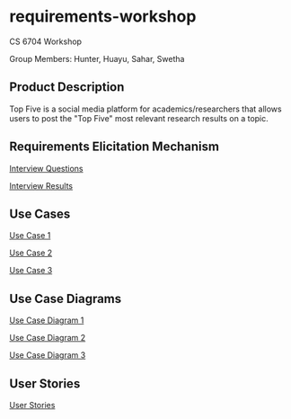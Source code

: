 # requirements-workshop
CS 6704 Workshop

Group Members: Hunter, Huayu, Sahar, Swetha

## Product Description
Top Five is a social media platform for academics/researchers that allows users to post the "Top Five" most relevant research results on a topic.

## Requirements Elicitation Mechanism
[Interview Questions](/docs/interview.md)

[Interview Results](/docs/interview_results.md)

## Use Cases
[Use Case 1](/docs/use_case_post_top_five.md)

[Use Case 2](/docs/use_case_post_reply.md)

[Use Case 3](/docs/use_case_platform_linking.md)

## Use Case Diagrams

[Use Case Diagram 1](/resources/post.svg)

[Use Case Diagram 2](/resources/reply.svg)

[Use Case Diagram 3](/resources/linking.svg)

## User Stories

[User Stories](/docs/user_stories.md)
